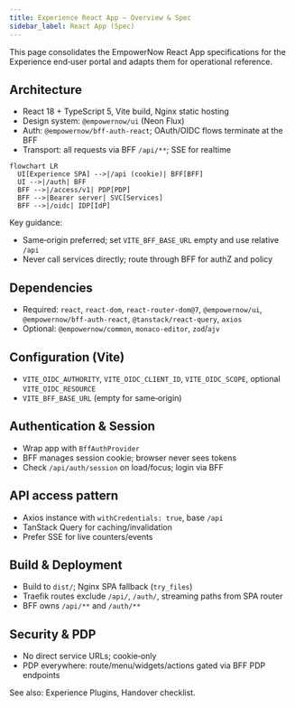 ```yaml
---
title: Experience React App — Overview & Spec
sidebar_label: React App (Spec)
---
```


This page consolidates the EmpowerNow React App specifications for the Experience end‑user portal and adapts them for operational reference.

## Architecture

- React 18 + TypeScript 5, Vite build, Nginx static hosting
- Design system: `@empowernow/ui` (Neon Flux)
- Auth: `@empowernow/bff-auth-react`; OAuth/OIDC flows terminate at the BFF
- Transport: all requests via BFF `/api/**`; SSE for realtime

```mermaid
flowchart LR
  UI[Experience SPA] -->|/api (cookie)| BFF[BFF]
  UI -->|/auth| BFF
  BFF -->|/access/v1| PDP[PDP]
  BFF -->|Bearer server| SVC[Services]
  BFF -->|/oidc| IDP[IdP]
```

Key guidance:

- Same‑origin preferred; set `VITE_BFF_BASE_URL` empty and use relative `/api`
- Never call services directly; route through BFF for authZ and policy

## Dependencies

- Required: `react`, `react-dom`, `react-router-dom@7`, `@empowernow/ui`, `@empowernow/bff-auth-react`, `@tanstack/react-query`, `axios`
- Optional: `@empowernow/common`, `monaco-editor`, `zod`/`ajv`

## Configuration (Vite)

- `VITE_OIDC_AUTHORITY`, `VITE_OIDC_CLIENT_ID`, `VITE_OIDC_SCOPE`, optional `VITE_OIDC_RESOURCE`
- `VITE_BFF_BASE_URL` (empty for same‑origin)

## Authentication & Session

- Wrap app with `BffAuthProvider`
- BFF manages session cookie; browser never sees tokens
- Check `/api/auth/session` on load/focus; login via BFF

## API access pattern

- Axios instance with `withCredentials: true`, base `/api`
- TanStack Query for caching/invalidation
- Prefer SSE for live counters/events

## Build & Deployment

- Build to `dist/`; Nginx SPA fallback (`try_files`)
- Traefik routes exclude `/api/`, `/auth/`, streaming paths from SPA router
- BFF owns `/api/**` and `/auth/**`

## Security & PDP

- No direct service URLs; cookie‑only
- PDP everywhere: route/menu/widgets/actions gated via BFF PDP endpoints

See also: Experience Plugins, Handover checklist.


